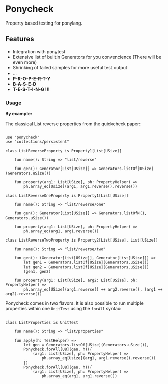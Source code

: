 # Ponycheck

Property based testing for ponylang.

## Features

* Integration with ponytest
* Extensive list of builtin Generators for you convencience (There will be even more)
* Shrinking of failed samples for more useful test output
* ...
* **P-R-O-P-E-R-T-Y**
* **B-A-S-E-D**
* **T-E-S-T-I-N-G !!!**


### Usage 

**By example:**

The classical List reverse properties from the quickcheck paper:

```pony

use "ponycheck"
use "collections/persistent"

class ListReverseProperty is Property1[List[USize]]
    
    fun name(): String => "list/reverse"

    fun gen(): Generator[List[USize]] => Generators.listOf[USize](Generators.uSize())
    
    fun property(arg1: List[USize], ph: PropertyHelper) =>
        ph.array_eq[Usize](arg1, arg1.reverse().reverse())

class ListReverseOneProperty is Property1[List[USize]]

    fun name(): String => "list/reverse/one"

    fun gen(): Generator[List[USize]] => Generators.listOfN(1, Generators.uSize())

    fun property(arg1: List[USize], ph: PropertyHelper) =>
        ph.array_eq(arg1, arg1.reverse())

class ListReverseTwoProperty is Property2[List[USize], List[USize]]

    fun name(): String => "list/reverse/two"

    fun gen(): (Generator[List[USize]], Generator[List[USize]]) =>
        let gen1 = Generators.listOf[USize](Generators.uSize())
        let gen2 = Generators.listOf[USize](Generators.uSize())
        (gen1, gen2)

    fun property(arg1: List[USize], arg2: List[USize], ph: PropertyHelper) =>
        ph.array_eq[USize](arg1.reverse() ++ arg2.reverse(), (arg1 ++ arg2).reverse())
```

Ponycheck comes in two flavors. It is also possible to run multiple properties 
within one ``UnitTest`` using the ``forAll`` syntax:

```pony

class ListProperties is UnitTest

    fun name(): String => "list/properties"

    fun apply(h: TestHelper) =>
        let gen = Generators.listOf[USize](Generators.uSize()),
        Ponycheck.forAll[U8](gen, h)({
            (arg1: List[USize], ph: PropertyHelper) =>
                ph.array_eq[Usize](arg1, arg1.reverse().reverse())
        })
        Ponycheck.forAll[U8](gen, h)({
            (arg1: List[USize], ph: PropertyHelper) =>
                ph.array_eq(arg1, arg1.reverse())

```

